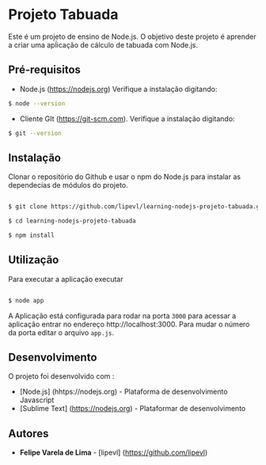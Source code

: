 # Projeto Tabuada

Este é um projeto de ensino de Node.js. O objetivo deste projeto é aprender a criar uma apĺicação de cálculo de tabuada com Node.js.

## Pré-requisitos

* Node.js (https://nodejs.org) Verifique a instalação digitando:
```bash
$ node --version
```

* Cliente GIt (https://git-scm.com). Verifique a instalação digitando:
```bash
$ git --version
```

## Instalação 

Clonar o repositório do Github e usar o npm do Node.js para instalar as dependecias de módulos do projeto.
```bash

$ git clone https://github.com/lipevl/learning-nodejs-projeto-tabuada.git

$ cd learning-nodejs-projeto-tabuada

$ npm install

```

## Utilização
Para executar a aplicação executar
``` bash

$ node app

```

A Aplicação está configurada para rodar na porta `3000`
para acessar a aplicação entrar no endereço http://localhost:3000. Para mudar o número da porta editar o arquivo `app.js`.

## Desenvolvimento 

O projeto foi desenvolvido com :
* [Node.js] (hhtps://nodejs.org) - Plataforma de desenvolvimento Javascript
* [Sublime Text] (https://nodejs.org) - Plataformar de desenvolvimento


## Autores

* **Felipe Varela de Lima** - [lipevl] (https://github.com/lipevl)